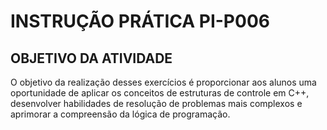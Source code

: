 # INSTRUÇÃO PRÁTICA PI-P006

## OBJETIVO DA ATIVIDADE

O objetivo da realização desses exercícios é proporcionar aos 
alunos uma oportunidade de aplicar os conceitos de estruturas de 
controle em C++, desenvolver habilidades de resolução de 
problemas mais complexos e aprimorar a compreensão da lógica 
de programação.
